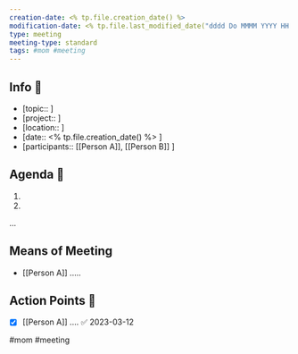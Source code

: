 ```yaml
---
creation-date: <% tp.file.creation_date() %> 
modification-date: <% tp.file.last_modified_date("dddd Do MMMM YYYY HH:mm:ss") %>
type: meeting
meeting-type: standard
tags: #mom #meeting 
---
```


## Info 📑

- [topic:: ] 
- [project:: ] 
- [location:: ] 
- [date::  <% tp.file.creation_date() %>  ]
- [participants:: [[Person A]], [[Person B]] ]


## Agenda 📝
1.
2.
...


## Means of Meeting 
- [[Person A]]  .....


## Action Points 🏹
- [x] [[Person A]] .... ✅ 2023-03-12



#mom #meeting